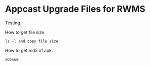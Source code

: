 # Appcast Upgrade Files for RWMS

Testing.

How to get file size

```
ls -l and copy file size
```

How to get md5 of apk.

```
md5sum 
```